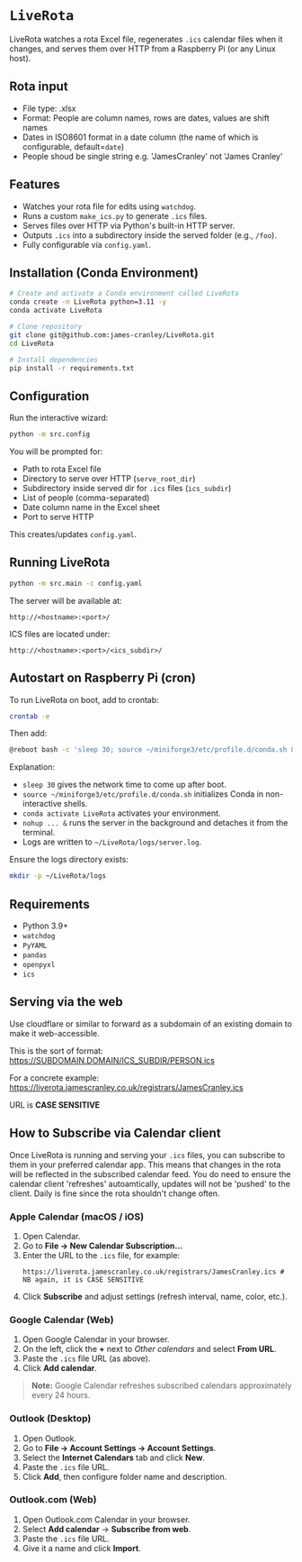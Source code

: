 # `LiveRota`

LiveRota watches a rota Excel file, regenerates `.ics` calendar files when it changes, and serves them over HTTP from a Raspberry Pi (or any Linux host).

## Rota input
- File type: .xlsx 
- Format: People are column names, rows are dates, values are shift names
- Dates in ISO8601 format in a date column (the name of which is configurable, default=`date`)
- People shoud be single string e.g. 'JamesCranley' not 'James Cranley'

## Features
- Watches your rota file for edits using `watchdog`.
- Runs a custom `make_ics.py` to generate `.ics` files.
- Serves files over HTTP via Python's built-in HTTP server.
- Outputs `.ics` into a subdirectory inside the served folder (e.g., `/foo`).
- Fully configurable via `config.yaml`.

## Installation (Conda Environment)
```bash
# Create and activate a Conda environment called LiveRota
conda create -n LiveRota python=3.11 -y
conda activate LiveRota

# Clone repository
git clone git@github.com:james-cranley/LiveRota.git
cd LiveRota

# Install dependencies
pip install -r requirements.txt
```

## Configuration
Run the interactive wizard:
```bash
python -m src.config
```
You will be prompted for:
- Path to rota Excel file
- Directory to serve over HTTP (`serve_root_dir`)
- Subdirectory inside served dir for `.ics` files (`ics_subdir`)
- List of people (comma-separated)
- Date column name in the Excel sheet
- Port to serve HTTP

This creates/updates `config.yaml`.

## Running LiveRota
```bash
python -m src.main -c config.yaml
```

The server will be available at:
```
http://<hostname>:<port>/
```
ICS files are located under:
```
http://<hostname>:<port>/<ics_subdir>/
```

## Autostart on Raspberry Pi (cron)
To run LiveRota on boot, add to crontab:
```bash
crontab -e
```
Then add:
```bash
@reboot bash -c 'sleep 30; source ~/miniforge3/etc/profile.d/conda.sh && conda activate LiveRota && cd ~/LiveRota && nohup python -m src.main -c config.yaml > ~/LiveRota/logs/server.log 2>&1 &'
```
Explanation:
- `sleep 30` gives the network time to come up after boot.
- `source ~/miniforge3/etc/profile.d/conda.sh` initializes Conda in non-interactive shells.
- `conda activate LiveRota` activates your environment.
- `nohup ... &` runs the server in the background and detaches it from the terminal.
- Logs are written to `~/LiveRota/logs/server.log`.

Ensure the logs directory exists:
```bash
mkdir -p ~/LiveRota/logs
```

## Requirements
- Python 3.9+
- `watchdog`
- `PyYAML`
- `pandas`
- `openpyxl`
- `ics`

## Serving via the web
Use cloudflare or similar to forward <port> as a subdomain of an existing domain to make it web-accessible.

This is the sort of format:
https://SUBDOMAIN.DOMAIN/ICS_SUBDIR/PERSON.ics

For a concrete example:
https://liverota.jamescranley.co.uk/registrars/JamesCranley.ics

 URL is **CASE SENSITIVE**

## How to Subscribe via Calendar client

Once LiveRota is running and serving your `.ics` files, you can subscribe to them in your preferred calendar app.
This means that changes in the rota will be reflected in the subscribed calendar feed.
You do need to ensure the calendar client 'refreshes' autoamtically, updates will not be 'pushed' to the client. Daily is fine since the rota shouldn't change often.

### Apple Calendar (macOS / iOS)
1. Open Calendar.
2. Go to **File → New Calendar Subscription...**
3. Enter the URL to the `.ics` file, for example:
   ```
   https://liverota.jamescranley.co.uk/registrars/JamesCranley.ics # NB again, it is CASE SENSITIVE
   ```
4. Click **Subscribe** and adjust settings (refresh interval, name, color, etc.).

### Google Calendar (Web)
1. Open Google Calendar in your browser.
2. On the left, click the **+** next to *Other calendars* and select **From URL**.
3. Paste the `.ics` file URL (as above).
4. Click **Add calendar**.

> **Note:** Google Calendar refreshes subscribed calendars approximately every 24 hours.

### Outlook (Desktop)
1. Open Outlook.
2. Go to **File → Account Settings → Account Settings**.
3. Select the **Internet Calendars** tab and click **New**.
4. Paste the `.ics` file URL.
5. Click **Add**, then configure folder name and description.

### Outlook.com (Web)
1. Open Outlook.com Calendar in your browser.
2. Select **Add calendar** → **Subscribe from web**.
3. Paste the `.ics` file URL.
4. Give it a name and click **Import**.
